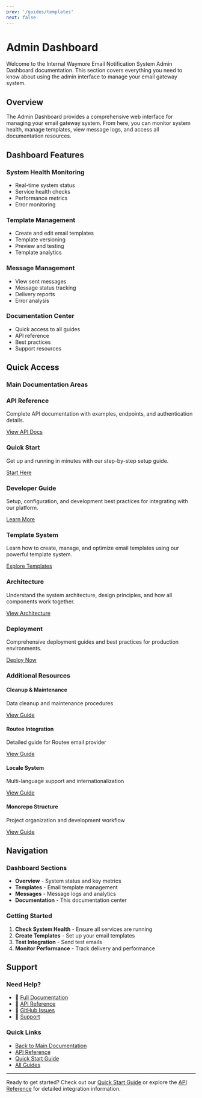 ```yaml
---
prev: '/guides/templates'
next: false
---
```


# Admin Dashboard

Welcome to the Internal Waymore Email Notification System Admin Dashboard documentation. This section covers everything you need to know about using the admin interface to manage your email gateway system.

## Overview

The Admin Dashboard provides a comprehensive web interface for managing your email gateway system. From here, you can monitor system health, manage templates, view message logs, and access all documentation resources.

## Dashboard Features

### System Health Monitoring
- Real-time system status
- Service health checks
- Performance metrics
- Error monitoring

### Template Management
- Create and edit email templates
- Template versioning
- Preview and testing
- Template analytics

### Message Management
- View sent messages
- Message status tracking
- Delivery reports
- Error analysis

### Documentation Center
- Quick access to all guides
- API reference
- Best practices
- Support resources

## Quick Access

### Main Documentation Areas

<div class="grid grid-cols-1 md:grid-cols-2 lg:grid-cols-3 gap-6 my-8">

<div class="card">
  <div class="card-header">
    <h3>API Reference</h3>
    <p>Complete API documentation with examples, endpoints, and authentication details.</p>
  </div>
  <div class="card-footer">
    <a href="/api/" class="btn btn-primary">View API Docs</a>
  </div>
</div>

<div class="card">
  <div class="card-header">
    <h3>Quick Start</h3>
    <p>Get up and running in minutes with our step-by-step setup guide.</p>
  </div>
  <div class="card-footer">
    <a href="/quick-start" class="btn btn-primary">Start Here</a>
  </div>
</div>

<div class="card">
  <div class="card-header">
    <h3>Developer Guide</h3>
    <p>Setup, configuration, and development best practices for integrating with our platform.</p>
  </div>
  <div class="card-footer">
    <a href="/guides/developer" class="btn btn-primary">Learn More</a>
  </div>
</div>

<div class="card">
  <div class="card-header">
    <h3>Template System</h3>
    <p>Learn how to create, manage, and optimize email templates using our powerful template system.</p>
  </div>
  <div class="card-footer">
    <a href="/guides/templates" class="btn btn-primary">Explore Templates</a>
  </div>
</div>

<div class="card">
  <div class="card-header">
    <h3>Architecture</h3>
    <p>Understand the system architecture, design principles, and how all components work together.</p>
  </div>
  <div class="card-footer">
    <a href="/guides/architecture" class="btn btn-primary">View Architecture</a>
  </div>
</div>

<div class="card">
  <div class="card-header">
    <h3>Deployment</h3>
    <p>Comprehensive deployment guides and best practices for production environments.</p>
  </div>
  <div class="card-footer">
    <a href="/guides/deployment" class="btn btn-primary">Deploy Now</a>
  </div>
</div>

</div>

### Additional Resources

<div class="grid grid-cols-1 md:grid-cols-2 lg:grid-cols-4 gap-4 my-8">

<div class="card">
  <div class="card-body text-center">
    <h4>Cleanup & Maintenance</h4>
    <p>Data cleanup and maintenance procedures</p>
    <a href="/guides/cleanup" class="btn btn-outline">View Guide</a>
  </div>
</div>

<div class="card">
  <div class="card-body text-center">
    <h4>Routee Integration</h4>
    <p>Detailed guide for Routee email provider</p>
    <a href="/guides/routee" class="btn btn-outline">View Guide</a>
  </div>
</div>

<div class="card">
  <div class="card-body text-center">
    <h4>Locale System</h4>
    <p>Multi-language support and internationalization</p>
    <a href="/guides/locale-system" class="btn btn-outline">View Guide</a>
  </div>
</div>

<div class="card">
  <div class="card-body text-center">
    <h4>Monorepo Structure</h4>
    <p>Project organization and development workflow</p>
    <a href="/guides/monorepo-structure" class="btn btn-outline">View Guide</a>
  </div>
</div>

</div>

## Navigation

### Dashboard Sections

- **Overview** - System status and key metrics
- **Templates** - Email template management
- **Messages** - Message logs and analytics
- **Documentation** - This documentation center

### Getting Started

1. **Check System Health** - Ensure all services are running
2. **Create Templates** - Set up your email templates
3. **Test Integration** - Send test emails
4. **Monitor Performance** - Track delivery and performance

## Support

### Need Help?

- 📖 [Full Documentation](/)
- 🔧 [API Reference](/api/)
- 💬 [GitHub Issues](https://github.com/cantoniouwaymore/emailgateway/issues)
- 📧 [Support](mailto:cantoni@waymore.io)

### Quick Links

- [Back to Main Documentation](/)
- [API Reference](/api/)
- [Quick Start Guide](/quick-start)
- [All Guides](/guides/)

---

Ready to get started? Check out our [Quick Start Guide](/quick-start) or explore the [API Reference](/api/) for detailed integration information.

